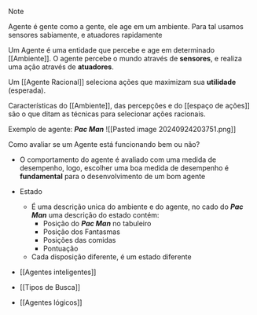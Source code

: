 > [!NOTE]
> Agente é gente como a gente, ele age em um ambiente.
>  Para tal usamos sensores sabiamente, e atuadores rapidamente

Um Agente é uma entidade que percebe e age em determinado [[Ambiente]].  O agente percebe o mundo através de **sensores**, e realiza uma ação através de **atuadores**.

Um [[Agente Racional]] seleciona ações que maximizam sua **utilidade** (esperada).

Características do [[Ambiente]], das percepções e do [[espaço de ações]] são o que ditam as técnicas para selecionar ações racionais.

Exemplo de agente: **_Pac Man_** 
![[Pasted image 20240924203751.png]]

Como avaliar se um Agente está funcionando bem ou não?
- O comportamento do agente é avaliado com uma medida de desempenho, logo, escolher uma boa medida de desempenho é **fundamental** para o desenvolvimento de um bom agente

 - Estado
	 - É uma descrição unica do ambiente e do agente, no cado do **_Pac Man_** uma descrição do estado contém:
		 - Posição do **_Pac Man_** no tabuleiro
		 - Posição dos Fantasmas
		 - Posições das comidas
		 - Pontuação
	-  Cada disposição diferente, é um estado diferente


- [[Agentes inteligentes]]
-  [[Tipos de Busca]]
- [[Agentes lógicos]]

